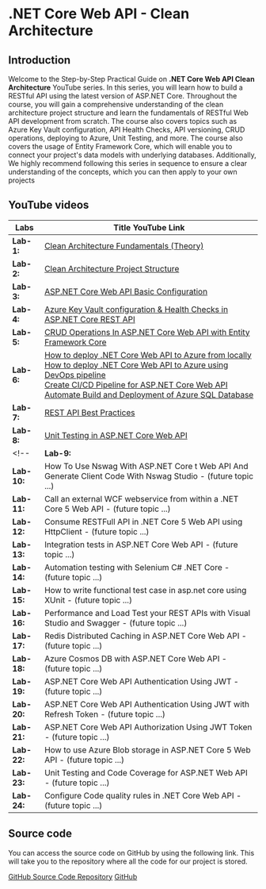 # .NET Core Web API - Clean Architecture

## Introduction

Welcome to the Step-by-Step Practical Guide on **.NET Core Web API Clean Architecture** YouTube series. In this series, you will learn how to build a RESTful API using the latest version of ASP.NET Core.
Throughout the course, you will gain a comprehensive understanding of the clean architecture project structure and learn the fundamentals of RESTful Web API development from scratch.
The course also covers topics such as Azure Key Vault configuration, API Health Checks, API versioning, CRUD operations, deploying to Azure, Unit Testing, and more. The course also covers the usage of Entity Framework Core, which will enable you to connect your project's data models with underlying databases. Additionally,
We highly recommend following this series in sequence to ensure a clear understanding of the concepts, which you can then apply to your own projects

<!-- This course is designed to help you become a proficient .NET Core backend developer in the Microsoft technology stack.  -->

## YouTube videos

| **Labs**            | **Title YouTube Link**                                                                              |
| --------------------| --------------------------------------------------------------------------------------------------- |
| **Lab-1:**          | <a href="https://www.youtube.com/watch?v=TEeb0Hba8jI" target="_blank">Clean Architecture Fundamentals (Theory)</a>              |
| **Lab-2:**          | <a href="https://www.youtube.com/watch?v=es-nbJsDp-g" target="_blank">Clean Architecture Project Structure</a>              |
| **Lab-3:**          | <a href="https://www.youtube.com/watch?v=X5c9eN99n5M" target="_blank">ASP.NET Core Web API Basic Configuration</a>              |
| **Lab-4:**          | <a href="https://www.youtube.com/watch?v=DskTR7SKT7E" target="_blank">Azure Key Vault configuration & Health Checks in ASP.NET Core REST API</a>              |
| **Lab-5:**          | <a href="https://www.youtube.com/watch?v=SIOpdKb48qo" target="_blank">CRUD Operations In ASP.NET Core Web API with Entity Framework Core</a>              |
| **Lab-6:**          | <a href="https://www.youtube.com/watch?v=vT4_FwUeOJg" target="_blank">How to deploy .NET Core Web API to Azure from locally <br /> How to deploy .NET Core Web API to Azure using DevOps pipeline <br /> Create CI/CD Pipeline for ASP.NET Core Web API <br /> Automate Build and Deployment of Azure SQL Database</a>              |
| **Lab-7:**          | <a href="https://www.youtube.com/watch?v=bk05z8bdvYQ" target="_blank">REST API Best Practices </a>              |
| **Lab-8:**          | <a href="https://www.youtube.com/watch?v=YxXf9Tc-Kj4" target="_blank">Unit Testing in ASP.NET Core Web API </a>              |
<!-- | **Lab-9:**          | Fluent Validation in .NET Core Web API - (future topic ...)                 |
| **Lab-10:**          | How To Use Nswag With ASP.NET Core t Web API And Generate Client Code With Nswag Studio - (future topic ...)                 |
| **Lab-11:**          | Call an external WCF webservice from within a .NET Core 5 Web API - (future topic ...)                 |
| **Lab-12:**          | Consume RESTFull API in .NET Core 5 Web API using HttpClient - (future topic ...)                 |
| **Lab-13:**          | Integration tests in ASP.NET Core Web API - (future topic ...)                 |
| **Lab-14:**          | Automation testing with Selenium C# .NET Core - (future topic ...)                 |
| **Lab-15:**          | How to write functional test case in asp.net core using XUnit - (future topic ...)                 |
| **Lab-16:**          | Performance and Load Test your REST APIs with Visual Studio and Swagger - (future topic ...)                 |
| **Lab-17:**          | Redis Distributed Caching in ASP.NET Core Web API - (future topic ...)                 |
| **Lab-18:**          | Azure Cosmos DB with ASP.NET Core Web API - (future topic ...)                 |
| **Lab-19:**          | ASP.NET Core Web API Authentication Using JWT - (future topic ...)                 |
| **Lab-20:**          | ASP.NET Core Web API Authentication Using JWT with Refresh Token - (future topic ...)                 |
| **Lab-21:**          | ASP.NET Core Web API Authorization Using JWT Token - (future topic ...)                 |
| **Lab-22:**          | How to use Azure Blob storage in ASP.NET Core 5 Web API - (future topic ...)                 |
| **Lab-23:**          | Unit Testing and Code Coverage for ASP.NET Web API - (future topic ...)                 |
| **Lab-24:**          | Configure Code quality rules in .NET Core Web API - (future topic ...)                 | -->

## Source code

You can access the source code on GitHub by using the following link. This will take you to the repository where all the code for our project is stored. 

<a href="https://github.com/akeesari/feedbackservice/" target="_blank">GitHub Source Code Repository</a>
<a href="https://github.com" target="_blank">GitHub</a>
